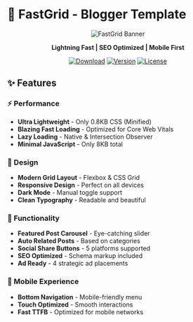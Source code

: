 # 🚀 FastGrid - Blogger Template

<div align="center">

![FastGrid Banner](https://via.placeholder.com/800x200/2563eb/ffffff?text=FastGrid+-+Ultra+Fast+Blogger+Template)
  
**Lightning Fast | SEO Optimized | Mobile First**

[![Download](https://img.shields.io/badge/Download-Template-blue.svg)](#download)
[![Version](https://img.shields.io/badge/Version-1.0-green.svg)](#)
[![License](https://img.shields.io/badge/License-Free-brightgreen.svg)](#license)

</div>

## ✨ Features

### ⚡ Performance
- **Ultra Lightweight** - Only 0.8KB CSS (Minified)
- **Blazing Fast Loading** - Optimized for Core Web Vitals
- **Lazy Loading** - Native & Intersection Observer
- **Minimal JavaScript** - Only 8KB total

### 🎨 Design
- **Modern Grid Layout** - Flexbox & CSS Grid
- **Responsive Design** - Perfect on all devices
- **Dark Mode** - Manual toggle support
- **Clean Typography** - Readable and beautiful

### 🔧 Functionality
- **Featured Post Carousel** - Eye-catching slider
- **Auto Related Posts** - Based on categories
- **Social Share Buttons** - 5 platforms supported
- **SEO Optimized** - Schema markup included
- **Ad Ready** - 4 strategic ad placements

### 📱 Mobile Experience
- **Bottom Navigation** - Mobile-friendly menu
- **Touch Optimized** - Smooth interactions
- **Fast TTFB** - Optimized for mobile networks
